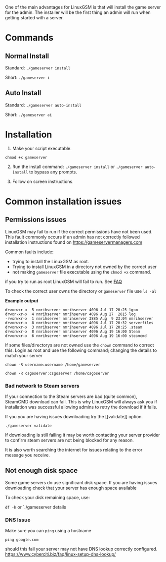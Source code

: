 One of the main advantages for LinuxGSM is that will install the game server for the admin. The installer will be the first thing an admin will run when getting started with a server.

# Commands
## Normal Install

Standard: `./gameserver install`

Short: `./gameserver i`

## Auto Install

Standard: `./gameserver auto-install`

Short: `./gameserver ai`

# Installation

1. Make your script executable: 

`chmod +x gameserver`

2. Run the install command:
 `./gameserver install` or `./gameserver auto-install` to bypass any prompts.

3. Follow on screen instructions.

# Common installation issues

## Permissions issues

LinuxGSM may fail to run if the correct permissions have not been used. This fault commonly occurs if an admin has not correctly followed installation instructions found on https://gameservermanagers.com

Common faults include:
* trying to install the LinuxGSM as root. 
* Trying to install LinuxGSM in a directory not owned by the correct user
* not making `gameserver` file executable using the `chmod +x` command.

if you try to run as root LinuxGSM will fail to run. See [FAQ](https://github.com/GameServerManagers/LinuxGSM/wiki/FAQ#can-i-run-a-server-as-root)

To check the correct user owns the directory or `gameserver` file use `ls -al`

**Example output**

	drwxrwxr-x  5 nmrihserver nmrihserver 4096 Jul 17 20:25 lgsm
	drwxr-xr-x  4 nmrihserver nmrihserver 4096 Aug 27  2015 log
	-rwxrwxr-x  1 nmrihserver nmrihserver 3885 Aug  9 23:04 nmrihserver
	drwxrwxr-x  8 nmrihserver nmrihserver 4096 Jul 17 20:32 serverfiles
	drwxrwxr-x  3 nmrihserver nmrihserver 4096 Jul 17 20:25 .steam
	drwxrwxr-x  8 nmrihserver nmrihserver 4096 Aug 19 16:00 Steam
	drwxrwxr-x  6 nmrihserver nmrihserver 4096 Aug 19 16:00 steamcmd


If some files/directorys are not owned use the `chown` command to correct this. 
Login as root and use the following command; changing the details to match your server

`chown -R username:username /home/gameserver`

`chown -R csgoserver:csgoserver /home/csgoserver`

### Bad network to Steam servers

If your connection to the Steam servers are bad (quite common), SteamCMD download can fail. This is why LinuxGSM will always ask you if installation was successful allowing admins to retry the download if it fails. 

If you you are having issues downloading try the [[validate]] option.

`./gameserver validate`

If downloading is still failing it may be worth contacting your server provider to confirm steam servers are not being blocked for any reason.

It is also worth searching the internet for issues relating to the error message you receive.

## Not enough disk space
Some game servers do use significant disk space. If you are having issues downloading check that your server has enough space available

To check your disk remaining space, use: 

`df -h` or `./gameserver details

### DNS Issue

Make sure you can `ping` using a hostname

`ping google.com`

should this fail your server may not have DNS lookup correctly configured.
https://www.cyberciti.biz/faq/linux-setup-dns-lookup/